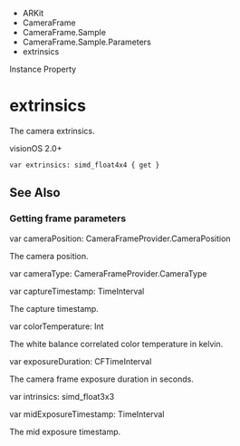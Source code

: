 

- ARKit
- CameraFrame
- CameraFrame.Sample
- CameraFrame.Sample.Parameters
-  extrinsics 

Instance Property

# extrinsics

The camera extrinsics.

visionOS 2.0+

``` source
var extrinsics: simd_float4x4 { get }
```

## See Also

### Getting frame parameters

var cameraPosition: CameraFrameProvider.CameraPosition

The camera position.

var cameraType: CameraFrameProvider.CameraType

var captureTimestamp: TimeInterval

The capture timestamp.

var colorTemperature: Int

The white balance correlated color temperature in kelvin.

var exposureDuration: CFTimeInterval

The camera frame exposure duration in seconds.

var intrinsics: simd_float3x3

var midExposureTimestamp: TimeInterval

The mid exposure timestamp.

